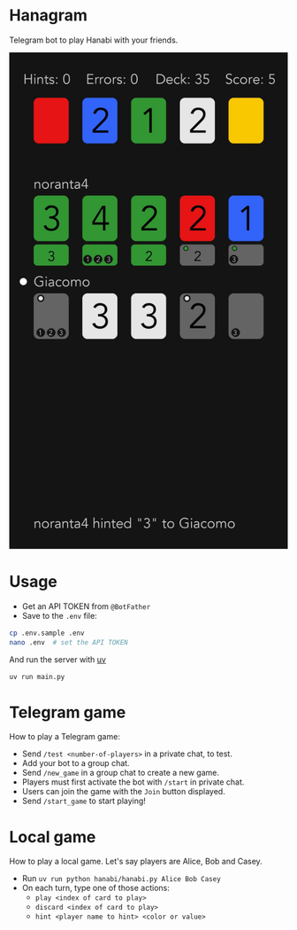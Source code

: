 # Hanagram

Telegram bot to play Hanabi with your friends.

<img src="assets/example.jpg">

# Usage

- Get an API TOKEN from `@BotFather`
- Save to the `.env` file:

```bash
cp .env.sample .env
nano .env  # set the API TOKEN
```

And run the server with
[uv](https://docs.astral.sh/uv/getting-started/installation/)

```bash
uv run main.py
```

# Telegram game

How to play a Telegram game:

- Send `/test <number-of-players>` in a private chat, to test.
- Add your bot to a group chat.
- Send `/new_game` in a group chat to create a new game.
- Players must first activate the bot with `/start` in private chat.
- Users can join the game with the `Join` button displayed.
- Send `/start_game` to start playing!

# Local game

How to play a local game. Let's say players are Alice, Bob and Casey.

- Run `uv run python hanabi/hanabi.py Alice Bob Casey`
- On each turn, type one of those actions:
  - `play <index of card to play>`
  - `discard <index of card to play>`
  - `hint <player name to hint> <color or value>`
